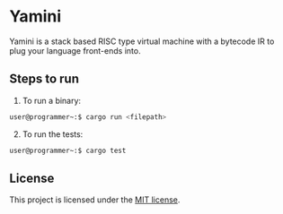 # Yamini

Yamini is a stack based RISC type virtual machine with a bytecode IR to plug your language front-ends into.  

## Steps to run

1. To run a binary:

```bash
user@programmer~:$ cargo run <filepath>
```

2. To run the tests:

```bash
user@programmer~:$ cargo test
```

## License

This project is licensed under the <a href="https://github.com/yamini-vm/yamini/blob/master/LICENSE">MIT license</a>.